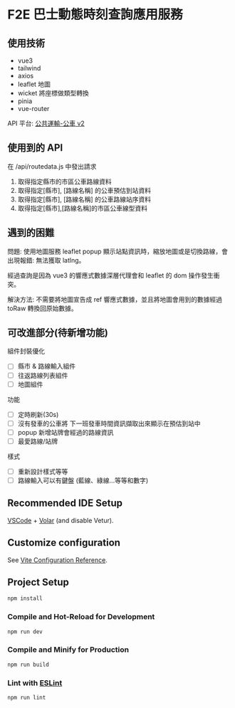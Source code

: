 # F2E 巴士動態時刻查詢應用服務

## 使用技術

- vue3
- tailwind
- axios
- leaflet 地圖
- wicket 將座標做類型轉換
- pinia
- vue-router

API 平台:
[公共運輸-公車 v2](https://tdx.transportdata.tw/api-service/swagger#/CityBus/CityBusApi_StopOfRoute_2039_1)

## 使用到的 API

在 /api/routedata.js 中發出請求

1. 取得指定縣市的市區公車路線資料
2. 取得指定[縣市], [路線名稱] 的公車預估到站資料
3. 取得指定[縣市], [路線名稱] 的公車路線站序資料
4. 取得指定[縣市],[路線名稱]的市區公車線型資料

## 遇到的困難

問題: 使用地圖服務 leaflet popup 顯示站點資訊時，縮放地圖或是切換路線，會出現報錯: 無法獲取 latlng。

經過查詢是因為 vue3 的響應式數據深層代理會和 leaflet 的 dom 操作發生衝突。

解決方法: 不需要將地圖宣告成 ref 響應式數據，並且將地圖會用到的數據經過 toRaw 轉換回原始數據。

## 可改進部分(待新增功能)

組件封裝優化

- [ ] 縣市 & 路線輸入組件
- [ ] 往返路線列表組件
- [ ] 地圖組件

功能

- [ ] 定時刷新(30s)
- [ ] 沒有發車的公車將 下一班發車時間資訊擷取出來顯示在預估到站中
- [ ] popup 新增站牌會經過的路線資訊
- [ ] 最愛路線/站牌

樣式

- [ ] 重新設計樣式等等
- [ ] 路線輸入可以有鍵盤 (藍線、綠線...等等和數字)

## Recommended IDE Setup

[VSCode](https://code.visualstudio.com/) + [Volar](https://marketplace.visualstudio.com/items?itemName=Vue.volar) (and disable Vetur).

## Customize configuration

See [Vite Configuration Reference](https://vitejs.dev/config/).

## Project Setup

```sh
npm install
```

### Compile and Hot-Reload for Development

```sh
npm run dev
```

### Compile and Minify for Production

```sh
npm run build
```

### Lint with [ESLint](https://eslint.org/)

```sh
npm run lint
```
